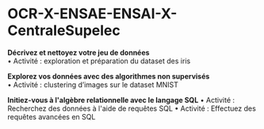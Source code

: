 # OCR-X-ENSAE-ENSAI-X-CentraleSupelec

**Décrivez et nettoyez votre jeu de données**  
• Activité : exploration et préparation du dataset des iris

**Explorez vos données avec des algorithmes non supervisés**  
• Activité : clustering d’images sur le dataset MNIST

**Initiez-vous à l'algèbre relationnelle avec le langage SQL**
• Activité : Recherchez des données à l'aide de requêtes SQL
• Activité : Effectuez des requêtes avancées en SQL